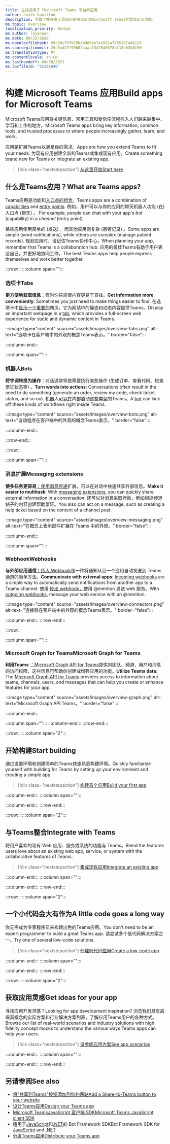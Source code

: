 ```yaml
---
title: 生成适用于 Microsoft Teams 平台的应用
author: heath-hamilton
description: 大致了解开发人员如何使用自定义Microsoft Teams扩展自定义功能。
ms.topic: overview
localization_priority: Normal
ms.author: lajanuar
ms.date: 09/22/2020
ms.openlocfilehash: 69c36cf5f925bdb9802e7ec081a7765187a06128
ms.sourcegitcommit: 25c9ad27f99682caaa7347840578b118c63b8f69
ms.translationtype: MT
ms.contentlocale: zh-CN
ms.lasthandoff: 04/30/2021
ms.locfileid: "52101840"
---
```

# <a name="build-apps-for-microsoft-teams"></a><span data-ttu-id="573c8-103">构建 Microsoft Teams 应用</span><span class="sxs-lookup"><span data-stu-id="573c8-103">Build apps for Microsoft Teams</span></span>

<span data-ttu-id="573c8-104">Microsoft Teams应用将关键信息、常用工具和受信任流程引入人们越来越集中、学习和工作的地方。</span><span class="sxs-lookup"><span data-stu-id="573c8-104">Microsoft Teams apps bring key information, common tools, and trusted processes to where people increasingly gather, learn, and work.</span></span>

<span data-ttu-id="573c8-105">应用是扩展Teams以满足你的需求。</span><span class="sxs-lookup"><span data-stu-id="573c8-105">Apps are how you extend Teams to fit your needs.</span></span> <span data-ttu-id="573c8-106">为现有应用创建全新的Teams或集成现有应用。</span><span class="sxs-lookup"><span data-stu-id="573c8-106">Create something brand new for Teams or integrate an existing app.</span></span>

> [!div class="nextstepaction"]
> [<span data-ttu-id="573c8-107">从这里开始</span><span class="sxs-lookup"><span data-stu-id="573c8-107">Start here</span></span>](build-your-first-app/build-first-app-overview.md)

## <a name="what-are-teams-apps"></a><span data-ttu-id="573c8-108">什么是Teams应用？</span><span class="sxs-lookup"><span data-stu-id="573c8-108">What are Teams apps?</span></span>

<span data-ttu-id="573c8-109">Teams应用是功能和[入口点](concepts/capabilities-overview.md)[的组合](concepts/extensibility-points.md)。</span><span class="sxs-lookup"><span data-stu-id="573c8-109">Teams apps are a combination of [capabilities](concepts/capabilities-overview.md) and [entry points](concepts/extensibility-points.md).</span></span> <span data-ttu-id="573c8-110">例如，用户可以与你的应用的聊天机器人功能 (在) 入口点 (聊天) 。 </span><span class="sxs-lookup"><span data-stu-id="573c8-110">For example, people can chat with your app's *bot* (capability) in a *channel* (entry point).</span></span>

<span data-ttu-id="573c8-111">某些应用使用简单的 (发送) ，而其他应用则复杂 (患者记录) 。</span><span class="sxs-lookup"><span data-stu-id="573c8-111">Some apps are simple (send notifications), while others are complex (manage patient records).</span></span> <span data-ttu-id="573c8-112">规划应用时，请记住Teams协作中心。</span><span class="sxs-lookup"><span data-stu-id="573c8-112">When planning your app, remember that Teams is a collaboration hub.</span></span> <span data-ttu-id="573c8-113">应用的最佳Teams有助于用户表达自己，并更好地协同工作。</span><span class="sxs-lookup"><span data-stu-id="573c8-113">The best Teams apps help people express themselves and work better together.</span></span>

:::row:::
   :::column span="":::

### <a name="tabs"></a><span data-ttu-id="573c8-114">选项卡</span><span class="sxs-lookup"><span data-stu-id="573c8-114">Tabs</span></span>

<span data-ttu-id="573c8-115">**更方便地获取信息**：有时你只需使内容更易于查找。</span><span class="sxs-lookup"><span data-stu-id="573c8-115">**Get information more conveniently**: Sometimes you just need to make things easier to find.</span></span> <span data-ttu-id="573c8-116">在选项卡中[显示一个重要的](tabs/what-are-tabs.md)网页，它为网站中的静态和动态内容提供Teams。</span><span class="sxs-lookup"><span data-stu-id="573c8-116">Display an important webpage in a [tab](tabs/what-are-tabs.md), which provides a full-screen web experience for static and dynamic content in Teams.</span></span>

:::image type="content" source="assets/images/overview-tabs.png" alt-text="选项卡在客户端中的外观的概念Teams表示。" border="false":::

   :::column-end:::

   :::column span="":::

### <a name="bots"></a><span data-ttu-id="573c8-118">机器人</span><span class="sxs-lookup"><span data-stu-id="573c8-118">Bots</span></span>

<span data-ttu-id="573c8-119">**将字词转换为操作**：对话通常导致需要执行某些操作 (生成订单、查看代码、检查票证状态等) 。</span><span class="sxs-lookup"><span data-stu-id="573c8-119">**Turn words into actions**: Conversations often result in the need to do something (generate an order, review my code, check ticket status, and so on).</span></span> <span data-ttu-id="573c8-120">机器人[可以在](bots/what-are-bots.md)内部启动这些类型的Teams。</span><span class="sxs-lookup"><span data-stu-id="573c8-120">A [bot](bots/what-are-bots.md) can kick off these kinds of workflows right inside Teams.</span></span>

:::image type="content" source="assets/images/overview-bots.png" alt-text="自动程序在客户端中的外观的概念Teams表示。" border="false":::

   :::column-end:::

:::row-end:::

:::row:::

   :::column span="":::

### <a name="messaging-extensions"></a><span data-ttu-id="573c8-122">消息扩展</span><span class="sxs-lookup"><span data-stu-id="573c8-122">Messaging extensions</span></span>

<span data-ttu-id="573c8-123">**使多任务更容易**[：使用消息传递](messaging-extensions/what-are-messaging-extensions.md)扩展，可以在对话中快速共享外部信息。</span><span class="sxs-lookup"><span data-stu-id="573c8-123">**Make it easier to multitask**: With [messaging extensions](messaging-extensions/what-are-messaging-extensions.md), you can quickly share external information in a conversation.</span></span> <span data-ttu-id="573c8-124">还可以对消息采取行动，例如根据频道帖子的内容创建帮助票证。</span><span class="sxs-lookup"><span data-stu-id="573c8-124">You also can act on a message, such as creating a help ticket based on the content of a channel post.</span></span>

:::image type="content" source="assets\images\overview-messaging.png" alt-text="在概念上表示邮件扩展在 Teams 中的外观。" border="false":::

   :::column-end:::

   :::column span="":::

### <a name="webhooks"></a><span data-ttu-id="573c8-126">Webhook</span><span class="sxs-lookup"><span data-stu-id="573c8-126">Webhooks</span></span>

<span data-ttu-id="573c8-127">**与外部应用通信**[：传入 Webhook](webhooks-and-connectors/what-are-webhooks-and-connectors.md#incoming-webhooks)是一种将通知从另一个应用自动发送到 Teams 通道的简单方法。</span><span class="sxs-lookup"><span data-stu-id="573c8-127">**Communicate with external apps**: [Incoming webhooks](webhooks-and-connectors/what-are-webhooks-and-connectors.md#incoming-webhooks) are a simple way to automatically send notifications from another app to a Teams channel.</span></span> <span data-ttu-id="573c8-128">使用 [传出 webhook，](webhooks-and-connectors/what-are-webhooks-and-connectors.md#outgoing-webhooks)使用 @mention 发送 web 服务。</span><span class="sxs-lookup"><span data-stu-id="573c8-128">With [outgoing webhooks](webhooks-and-connectors/what-are-webhooks-and-connectors.md#outgoing-webhooks), message your web service with an @mention.</span></span>

:::image type="content" source="assets/images/overview-connectors.png" alt-text="连接器在客户端中的外观的概念Teams表示。" border="false":::

   :::column-end:::
:::row-end:::

:::row:::

   :::column span="":::

### <a name="microsoft-graph-for-teams"></a><span data-ttu-id="573c8-130">Microsoft Graph for Teams</span><span class="sxs-lookup"><span data-stu-id="573c8-130">Microsoft Graph for Teams</span></span>

<span data-ttu-id="573c8-131">**利用Teams** [：Microsoft Graph API for Teams](https://docs.microsoft.com/graph/teams-concept-overview)提供对团队、频道、用户和消息的访问权限，这些信息可帮助你创建或增强应用的功能。</span><span class="sxs-lookup"><span data-stu-id="573c8-131">**Utilize Teams data**: The [Microsoft Graph API for Teams](https://docs.microsoft.com/graph/teams-concept-overview) provides access to information about teams, channels, users, and messages that can help you create or enhance features for your app.</span></span>

:::image type="content" source="assets/images/overview-graph.png" alt-text="Microsoft Graph API Teams。" border="false":::

   :::column-end:::

   :::column span="":::
   :::column-end:::
:::row-end:::

:::row:::
   :::column span="2":::

## <a name="start-building"></a><span data-ttu-id="573c8-133">开始构建</span><span class="sxs-lookup"><span data-stu-id="573c8-133">Start building</span></span>

<span data-ttu-id="573c8-134">通过设置环境和创建简单的Teams快速熟悉构建环境。</span><span class="sxs-lookup"><span data-stu-id="573c8-134">Quickly familiarize yourself with building for Teams by setting up your environment and creating a simple app.</span></span>

> [!div class="nextstepaction"]
> [<span data-ttu-id="573c8-135">构建首个应用</span><span class="sxs-lookup"><span data-stu-id="573c8-135">Build your first app</span></span>](build-your-first-app/build-first-app-overview.md)

   :::column-end:::
   :::column span="":::

   :::column-end:::
:::row-end:::

:::row:::
   :::column span="2":::

## <a name="integrate-with-teams"></a><span data-ttu-id="573c8-136">与Teams整合</span><span class="sxs-lookup"><span data-stu-id="573c8-136">Integrate with Teams</span></span>

<span data-ttu-id="573c8-137">将用户喜欢的现有 Web 应用、服务或系统的功能与 Teams。</span><span class="sxs-lookup"><span data-stu-id="573c8-137">Blend the features users love about an existing web app, service, or system with the collaborative features of Teams.</span></span>

> [!div class="nextstepaction"]
> [<span data-ttu-id="573c8-138">集成现有应用</span><span class="sxs-lookup"><span data-stu-id="573c8-138">Integrate an existing app</span></span>](samples/integrating-web-apps.md)

   :::column-end:::
   :::column span="":::

   :::column-end:::
:::row-end:::

:::row:::
   :::column span="2":::

## <a name="a-little-code-goes-a-long-way"></a><span data-ttu-id="573c8-139">一个小代码会大有作为</span><span class="sxs-lookup"><span data-stu-id="573c8-139">A little code goes a long way</span></span>

<span data-ttu-id="573c8-140">你无需成为专家程序员来构建出色的Teams应用。</span><span class="sxs-lookup"><span data-stu-id="573c8-140">You don't need to be an expert programmer to build a great Teams app.</span></span> <span data-ttu-id="573c8-141">请尝试多个低代码解决方案之一。</span><span class="sxs-lookup"><span data-stu-id="573c8-141">Try one of several low-code solutions.</span></span>

> [!div class="nextstepaction"]
> [<span data-ttu-id="573c8-142">创建低代码应用</span><span class="sxs-lookup"><span data-stu-id="573c8-142">Create a low-code app</span></span>](samples/teams-low-code-solutions.md)

   :::column-end:::
   :::column span="":::

   :::column-end:::
:::row-end:::

:::row:::
   :::column span="2":::

## <a name="get-ideas-for-your-app"></a><span data-ttu-id="573c8-143">获取应用灵感</span><span class="sxs-lookup"><span data-stu-id="573c8-143">Get ideas for your app</span></span>

<span data-ttu-id="573c8-144">寻找应用开发灵感？</span><span class="sxs-lookup"><span data-stu-id="573c8-144">Looking for app development inspiration?</span></span> <span data-ttu-id="573c8-145">浏览我们具有高保真概念的实际方案和行业解决方案列表，了解应用Teams用户的各种方式。</span><span class="sxs-lookup"><span data-stu-id="573c8-145">Browse our list of real-world scenarios and industry solutions with high fidelity concept mocks to understand the various ways Teams apps can help your users.</span></span>

> [!div class="nextstepaction"]
> [<span data-ttu-id="573c8-146">请参阅应用方案</span><span class="sxs-lookup"><span data-stu-id="573c8-146">See app scenarios</span></span>](https://adoption.microsoft.com/extensibility-look-book/scenarios/)

   :::column-end:::
   :::column span="":::

   :::column-end:::
:::row-end:::

## <a name="see-also"></a><span data-ttu-id="573c8-147">另请参阅</span><span class="sxs-lookup"><span data-stu-id="573c8-147">See also</span></span>

* [<span data-ttu-id="573c8-148">将"共享到Teams"按钮添加到您的网站</span><span class="sxs-lookup"><span data-stu-id="573c8-148">Add a Share-to-Teams button to your website</span></span>](concepts/build-and-test/share-to-teams.md)
* [<span data-ttu-id="573c8-149">设计Teams应用</span><span class="sxs-lookup"><span data-stu-id="573c8-149">Design your Teams app</span></span>](concepts/design/design-teams-app-overview.md)
* [<span data-ttu-id="573c8-150">Microsoft TeamsJavaScript 客户端 SDK</span><span class="sxs-lookup"><span data-stu-id="573c8-150">Microsoft Teams JavaScript client SDK</span></span>](https://docs.microsoft.com/javascript/api/@microsoft/teams-js/?view=msteams-client-js-latest&preserve-view=true)
* <span data-ttu-id="573c8-151">适用于[JavaScript](https://github.com/Microsoft/botbuilder-js)和[.NET](https://github.com/Microsoft/botbuilder-dotnet/)的 Bot Framework SDK</span><span class="sxs-lookup"><span data-stu-id="573c8-151">Bot Framework SDK for [JavaScript](https://github.com/Microsoft/botbuilder-js) and [.NET](https://github.com/Microsoft/botbuilder-dotnet/)</span></span>
* [<span data-ttu-id="573c8-152">分发Teams应用</span><span class="sxs-lookup"><span data-stu-id="573c8-152">Distribute your Teams app</span></span>](concepts/deploy-and-publish/apps-publish-overview.md)
